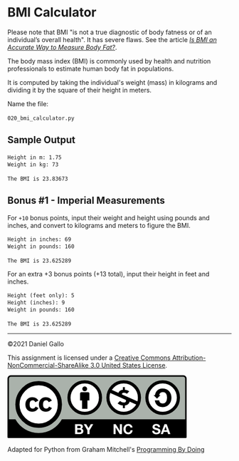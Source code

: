 # BMI Calculator

Please note that BMI "is not a true diagnostic of body fatness or of an individual’s overall health". It has severe flaws. See the article *[Is BMI an Accurate Way to Measure Body Fat?](https://www.scientificamerican.com/article/is-bmi-an-accurate-way-to-measure-body-fat/)*.

The body mass index (BMI) is commonly used by health and nutrition professionals to estimate human body fat in populations.

It is computed by taking the individual's weight (mass) in kilograms and dividing it by the square of their height in meters.

Name the file:

`020_bmi_calculator.py`

Sample Output
-------------
```
Height in m: 1.75
Weight in kg: 73

The BMI is 23.83673
```

Bonus #1 - Imperial Measurements
--------------------------------
For `+10` bonus points, input their weight and height using pounds and inches, and convert to kilograms and meters to figure the BMI.

```
Height in inches: 69
Weight in pounds: 160

The BMI is 23.625289

```

For an extra +3 bonus points (+13 total), input their height in feet and inches.

```
Height (feet only): 5
Height (inches): 9
Weight in pounds: 160

The BMI is 23.625289

```

---

©2021 Daniel Gallo


This assignment is licensed under a
[Creative Commons Attribution-NonCommercial-ShareAlike 3.0 United States License](https://creativecommons.org/licenses/by-nc-sa/3.0/us/deed.en_US).  

![Creative Commons License](images/by-nc-sa.png)

Adapted for Python from Graham Mitchell's [Programming By Doing](https://programmingbydoing.com/)
